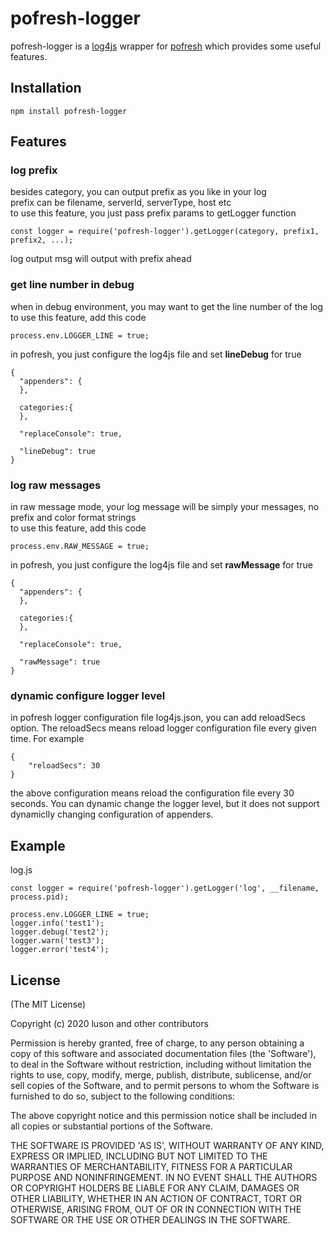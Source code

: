 pofresh-logger
========

pofresh-logger is a [log4js](https://github.com/nomiddlename/log4js-node) wrapper for [pofresh](https://github.com/ljhsai/pofresh) which provides some useful features.  

## Installation
```
npm install pofresh-logger
```

## Features
### log prefix
besides category, you can output prefix as you like in your log  
prefix can be filename, serverId, serverType, host etc  
to use this feature, you just pass prefix params to getLogger function  
```
const logger = require('pofresh-logger').getLogger(category, prefix1, prefix2, ...);
```
 log output msg will output with prefix ahead   

### get line number in debug
when in debug environment, you may want to get the line number of the log  
to use this feature, add this code   
```
process.env.LOGGER_LINE = true;
```

in pofresh, you just configure the log4js file and set **lineDebug** for true  
```
{
  "appenders": {
  },
  
  categories:{
  },

  "replaceConsole": true,

  "lineDebug": true
}
```

### log raw messages
in raw message mode, your log message will be simply your messages, no prefix and color format strings  
to use this feature, add this code  
```
process.env.RAW_MESSAGE = true;
```

in pofresh, you just configure the log4js file and set **rawMessage** for true  
```
{
  "appenders": {
  },
  
  categories:{
  },

  "replaceConsole": true,

  "rawMessage": true
}
```

### dynamic configure logger level
in pofresh logger configuration file log4js.json, you can add reloadSecs option. The reloadSecs means reload logger configuration file every given time. For example
```
{
	"reloadSecs": 30
}
```
the above configuration means reload the configuration file every 30 seconds. You can dynamic change the logger level, but it does not support dynamiclly changing configuration of appenders.

## Example
log.js
```
const logger = require('pofresh-logger').getLogger('log', __filename, process.pid);

process.env.LOGGER_LINE = true;
logger.info('test1');
logger.debug('test2');
logger.warn('test3');
logger.error('test4');
```

## License
(The MIT License)

Copyright (c) 2020 luson and other contributors

Permission is hereby granted, free of charge, to any person obtaining
a copy of this software and associated documentation files (the
'Software'), to deal in the Software without restriction, including
without limitation the rights to use, copy, modify, merge, publish,
distribute, sublicense, and/or sell copies of the Software, and to
permit persons to whom the Software is furnished to do so, subject to
the following conditions:

The above copyright notice and this permission notice shall be
included in all copies or substantial portions of the Software.

THE SOFTWARE IS PROVIDED 'AS IS', WITHOUT WARRANTY OF ANY KIND,
EXPRESS OR IMPLIED, INCLUDING BUT NOT LIMITED TO THE WARRANTIES OF
MERCHANTABILITY, FITNESS FOR A PARTICULAR PURPOSE AND NONINFRINGEMENT.
IN NO EVENT SHALL THE AUTHORS OR COPYRIGHT HOLDERS BE LIABLE FOR ANY
CLAIM, DAMAGES OR OTHER LIABILITY, WHETHER IN AN ACTION OF CONTRACT,
TORT OR OTHERWISE, ARISING FROM, OUT OF OR IN CONNECTION WITH THE
SOFTWARE OR THE USE OR OTHER DEALINGS IN THE SOFTWARE.
